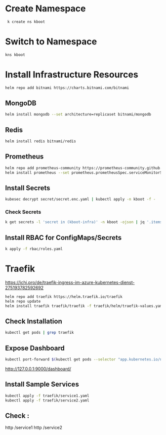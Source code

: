 # Create Namespace
```bash
 k create ns kboot
```

# Switch to Namespace
```bash
kns kboot
```

# Install Infrastructure Resources
```bash
helm repo add bitnami https://charts.bitnami.com/bitnami
```
## MongoDB
```bash
helm install mongodb --set architecture=replicaset bitnami/mongodb
```
## Redis
```bash
helm install redis bitnami/redis
```
## Prometheus
```bash
helm repo add prometheus-community https://prometheus-community.github.io/helm-charts
helm install prometheus --set prometheus.prometheusSpec.serviceMonitorSelectorNilUsesHelmValues=false  prometheus-community/kube-prometheus-stack
```

## Install Secrets
```bash
kubesec decrypt secret/secret.enc.yaml | kubectl apply -n kboot -f -
```
### Check Secrets
```bash
k get secrets -l 'secret in (kboot-infra)' -n kboot -ojson | jq '.items[].data'
```

## Install RBAC for ConfigMaps/Secrets
```bash
k apply -f rbac/roles.yaml
```


# Traefik
https://ichi.pro/de/traefik-ingress-im-azure-kubernetes-dienst-275193782592692

```bash
helm repo add traefik https://helm.traefik.io/traefik
helm repo update
helm install traefik traefik/traefik -f traefik/helm/traefik-values.yaml
```
## Check Installation
```bash
kubectl get pods | grep traefik
```

## Expose Dashboard
```bash
kubectl port-forward $(kubectl get pods --selector "app.kubernetes.io/name=traefik" --output=name) 9000:9000
```
http://127.0.0.1:9000/dashboard/


## Install Sample Services
```bash
kubectl apply -f traefik/service1.yaml
kubectl apply -f traefik/service2.yaml
```

## Check :
http <Public IP>/service1
http <Public IP>/service2
